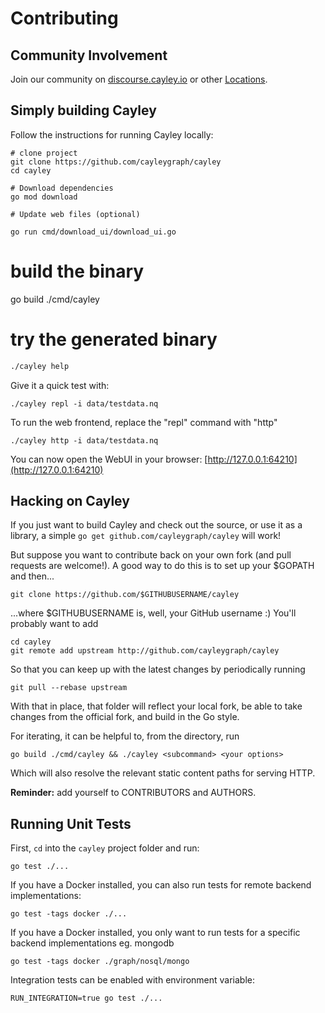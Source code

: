 # Contributing

## Community Involvement

Join our community on [discourse.cayley.io](https://discourse.cayley.io) or other [Locations](locations.md).

## Simply building Cayley

Follow the instructions for running Cayley locally:

```text
# clone project
git clone https://github.com/cayleygraph/cayley
cd cayley

# Download dependencies
go mod download

# Update web files (optional)

go run cmd/download_ui/download_ui.go
```

# build the binary

go build ./cmd/cayley

# try the generated binary

```bash
./cayley help
```

Give it a quick test with:

```text
./cayley repl -i data/testdata.nq
```

To run the web frontend, replace the "repl" command with "http"

```text
./cayley http -i data/testdata.nq
```

You can now open the WebUI in your browser: [http://127.0.0.1:64210](http://127.0.0.1:64210)

## Hacking on Cayley

If you just want to build Cayley and check out the source, or use it as a library, a simple `go get github.com/cayleygraph/cayley` will work!

But suppose you want to contribute back on your own fork \(and pull requests are welcome!\). A good way to do this is to set up your \$GOPATH and then...

```text
git clone https://github.com/$GITHUBUSERNAME/cayley
```

...where \$GITHUBUSERNAME is, well, your GitHub username :\) You'll probably want to add

```text
cd cayley
git remote add upstream http://github.com/cayleygraph/cayley
```

So that you can keep up with the latest changes by periodically running

```text
git pull --rebase upstream
```

With that in place, that folder will reflect your local fork, be able to take changes from the official fork, and build in the Go style.

For iterating, it can be helpful to, from the directory, run

```text
go build ./cmd/cayley && ./cayley <subcommand> <your options>
```

Which will also resolve the relevant static content paths for serving HTTP.

**Reminder:** add yourself to CONTRIBUTORS and AUTHORS.

## Running Unit Tests

First, `cd` into the `cayley` project folder and run:

```text
go test ./...
```

If you have a Docker installed, you can also run tests for remote backend implementations:

```text
go test -tags docker ./...
```

If you have a Docker installed, you only want to run tests for a specific backend implementations eg. mongodb

```text
go test -tags docker ./graph/nosql/mongo
```

Integration tests can be enabled with environment variable:

```text
RUN_INTEGRATION=true go test ./...
```
